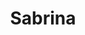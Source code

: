 ---
title: "Sabrina"
year: 1954
rating: 3
stars: "★★★"
rewatched: false
permalink: "sabrina"
watched_on: 2020-08-25
---
